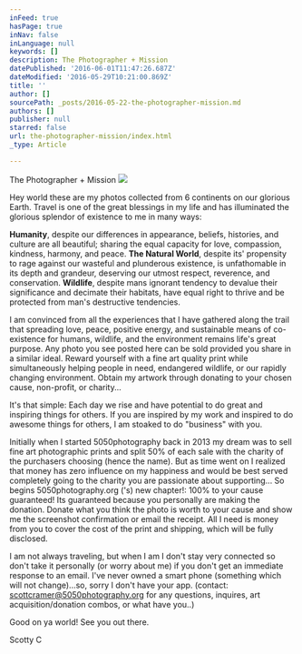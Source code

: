 ```yaml
---
inFeed: true
hasPage: true
inNav: false
inLanguage: null
keywords: []
description: The Photographer + Mission
datePublished: '2016-06-01T11:47:26.687Z'
dateModified: '2016-05-29T10:21:00.869Z'
title: ''
author: []
sourcePath: _posts/2016-05-22-the-photographer-mission.md
authors: []
publisher: null
starred: false
url: the-photographer-mission/index.html
_type: Article

---
```

The Photographer + Mission
![](https://the-grid-user-content.s3-us-west-2.amazonaws.com/7a2c5b8d-7456-4520-af70-d57b2909c859.jpg)

Hey world these are my photos collected from 6 continents on our glorious Earth. Travel is one of the great blessings in my life and has illuminated the glorious splendor of existence to me in many ways: 

**Humanity**, despite our differences in appearance, beliefs, histories, and culture are all beautiful; sharing the equal capacity for love, compassion, kindness, harmony, and peace. **The Natural World**, despite its' propensity to rage against our wasteful and plunderous existence, is unfathomable in its depth and grandeur, deserving our utmost respect, reverence, and conservation. **Wildlife**, despite mans ignorant tendency to devalue their significance and decimate their habitats, have equal right to thrive and be protected from man's destructive tendencies. 

I am convinced from all the experiences that I have gathered along the trail that spreading love, peace, positive energy, and sustainable means of co-existence for humans, wildlife, and the environment remains life's great purpose. Any photo you see posted here can be sold provided you share in a similar ideal. Reward yourself with a fine art quality print while simultaneously helping people in need, endangered wildlife, or our rapidly changing environment. Obtain my artwork through donating to your chosen cause, non-profit, or charity... 

It's that simple: Each day we rise and have potential to do great and inspiring things for others. If you are inspired by my work and inspired to do awesome things for others, I am stoaked to do "business" with you.

Initially when I started 5050photography back in 2013 my dream was to sell fine art photographic prints and split 50% of each sale with the charity of the purchasers choosing (hence the name). But as time went on I realized that money has zero influence on my happiness and would be best served completely going to the charity you are passionate about supporting... So begins 5050photography.org ('s) new chapter!: 100% to your cause guaranteed! Its guaranteed because you personally are making the donation. Donate what you think the photo is worth to your cause and show me the screenshot confirmation or email the receipt. All I need is money from you to cover the cost of the print and shipping, which will be fully disclosed.

I am not always traveling, but when I am I don't stay very connected so don't take it personally (or worry about me) if you don't get an immediate response to an email. I've never owned a smart phone (something which will not change)...so, sorry I don't have your app. (contact: scottcramer@5050photography.org for any questions, inquires, art acquisition/donation combos, or what have you..) 

Good on ya world! See you out there.

Scotty C